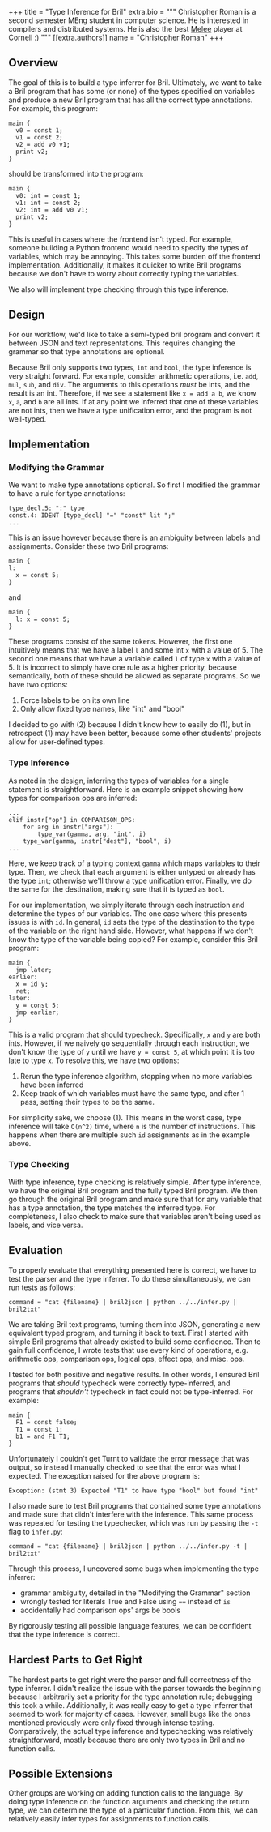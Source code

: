 +++
title = "Type Inference for Bril"
extra.bio = """
  Christopher Roman is a second semester MEng student in computer science. He is interested in compilers and distributed systems. He is also the best [Melee](https://en.wikipedia.org/wiki/Super_Smash_Bros._Melee) player at Cornell :)
"""
[[extra.authors]]
name = "Christopher Roman"
+++

## Overview
The goal of this is to build a type inferrer for Bril. Ultimately, we want to
take a Bril program that has some (or none) of the types specified on variables
and produce a new Bril program that has all the correct type annotations.
For example, this program:
```
main {
  v0 = const 1;
  v1 = const 2;
  v2 = add v0 v1;
  print v2;
}
```
should be transformed into the program:
```
main {
  v0: int = const 1;
  v1: int = const 2;
  v2: int = add v0 v1;
  print v2;
}
```
This is useful in cases where the frontend isn't typed. For example, someone
building a Python frontend would need to specify the types of variables, which
may be annoying. This takes some burden off the frontend implementation.
Additionally, it makes it quicker to write Bril programs because we don't have
to worry about correctly typing the variables.

We also will implement type checking through this type inference.

## Design
For our workflow, we'd like to take a semi-typed bril program and convert it
between JSON and text representations. This requires changing the grammar so
that type annotations are optional.

Because Bril only supports two types, `int` and `bool`, the type inference is
very straight forward. For example, consider arithmetic operations, i.e.
`add`, `mul`, `sub`, and `div`. The arguments to this operations *must* be ints,
and the result is an int. Therefore, if we see a statement like `x = add a b`,
we know `x`, `a`, and `b` are all ints. If at any point we inferred that one
of these variables are not ints, then we have a type unification error, and the
program is not well-typed.

## Implementation

### Modifying the Grammar
We want to make type annotations optional. So first I modified the grammar to
have a rule for type annotations:
```
type_decl.5: ":" type
const.4: IDENT [type_decl] "=" "const" lit ";"
...
```
This is an issue however because there is an ambiguity between labels and
assignments. Consider these two Bril programs:
```
main {
l:
  x = const 5;
}
```
and
```
main {
  l: x = const 5;
}
```
These programs consist of the same tokens. However, the first one intuitively
means that we have a label `l` and some int `x` with a value of 5. The second
one means that we have a variable called `l` of type `x` with a value of 5.
It is incorrect to simply have one rule as a higher priority, because
semantically, both of these should be allowed as separate programs. So we have
two options:
1. Force labels to be on its own line
2. Only allow fixed type names, like "int" and "bool"

I decided to go with (2) because I didn't know how to easily do (1), but in
retrospect (1) may have been better, because some other students' projects
allow for user-defined types.

### Type Inference
As noted in the design, inferring the types of variables for a single statement
is straightforward. Here is an example snippet showing how types for comparison
ops are inferred:
```
...
elif instr["op"] in COMPARISON_OPS:
    for arg in instr["args"]:
        type_var(gamma, arg, "int", i)
    type_var(gamma, instr["dest"], "bool", i)
...
```
Here, we keep track of a typing context `gamma` which maps variables to their
type. Then, we check that each argument is either untyped or already has the
type `int`; otherwise we'll throw a type unification error. Finally, we do
the same for the destination, making sure that it is typed as `bool`.

For our implementation, we simply iterate through each instruction and determine
the types of our variables. The one case where this presents issues is with
`id`. In general, `id` sets the type of the destination to the type of the
variable on the right hand side. However, what happens if we don't know the type
of the variable being copied? For example, consider this Bril program:
```
main {
  jmp later;
earlier:
  x = id y;
  ret;
later:
  y = const 5;
  jmp earlier;
}
```
This is a valid program that should typecheck. Specifically, `x` and `y` are
both ints. However, if we naively go sequentially through each instruction, we
don't know the type of `y` until we have `y = const 5`, at which point it is too
late to type `x`. To resolve this, we have two options:
1. Rerun the type inference algorithm, stopping when no more variables have been
inferred
2. Keep track of which variables must have the same type, and after 1 pass,
setting their types to be the same.

For simplicity sake, we choose (1). This means in the worst case, type inference
will take `O(n^2)` time, where `n` is the number of instructions. This happens
when there are multiple such `id` assignments as in the example above.

### Type Checking
With type inference, type checking is relatively simple. After type inference,
we have the original Bril program and the fully typed Bril program. We then go
through the original Bril program and make sure that for any variable that has a
type annotation, the type matches the inferred type. For completeness, I also
check to make sure that variables aren't being used as labels, and vice versa.

## Evaluation
To properly evaluate that everything presented here is correct, we have to test
the parser and the type inferrer. To do these simultaneously, we can run tests
as follows:
```
command = "cat {filename} | bril2json | python ../../infer.py | bril2txt"
```
We are taking Bril text programs, turning them into JSON, generating a new
equivalent typed program, and turning it back to text. First I started with
simple Bril programs that already existed to build some confidence. Then to gain
full confidence, I wrote tests that use every kind of operations, e.g.
arithmetic ops, comparison ops, logical ops, effect ops, and misc. ops.

I tested for both positive and negative results. In other words, I ensured
Bril programs that *should* typecheck were correctly type-inferred, and programs
that *shouldn't* typecheck in fact could not be type-inferred. For example:
```
main {
  F1 = const false;
  T1 = const 1;
  b1 = and F1 T1;
}
```
Unfortunately I couldn't get Turnt to validate the error message that was
output, so instead I manually checked to see that the error was what I expected.
The exception raised for the above program is:
```
Exception: (stmt 3) Expected "T1" to have type "bool" but found "int"
```

I also made sure to test Bril programs that contained some type annotations and
made sure that didn't interfere with the inference. This same process was
repeated for testing the typechecker, which was run by passing the `-t` flag to
`infer.py`:
```
command = "cat {filename} | bril2json | python ../../infer.py -t | bril2txt"
```

Through this process, I uncovered some bugs when implementing the type inferrer:
- grammar ambiguity, detailed in the "Modifying the Grammar" section
- wrongly tested for literals True and False using `==` instead of `is`
- accidentally had comparison ops' args be bools

By rigorously testing all possible language features, we can be confident that
the type inference is correct.

## Hardest Parts to Get Right
The hardest parts to get right were the parser and full correctness of the type
inferrer. I didn't realize the issue with the parser towards the beginning
because I arbitrarily set a priority for the type annotation rule; debugging
this took a while. Additionally, it was really easy to get a type inferrer
that seemed to work for majority of cases. However, small bugs like the ones
mentioned previously were only fixed through intense testing. Comparatively, the
actual type inference and typechecking was relatively straightforward, mostly
because there are only two types in Bril and no function calls.

## Possible Extensions
Other groups are working on adding function calls to the language. By doing
type inference on the function arguments and checking the return type, we can
determine the type of a particular function. From this, we can relatively easily
infer types for assignments to function calls.

